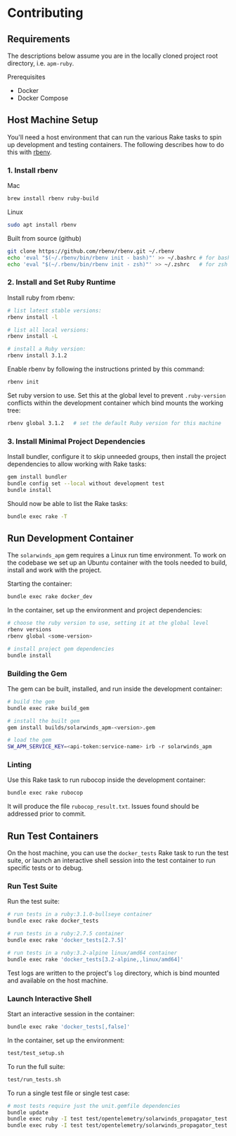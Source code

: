 # Contributing

## Requirements

The descriptions below assume you are in the locally cloned project root directory, i.e. `apm-ruby`.

Prerequisites

* Docker
* Docker Compose

## Host Machine Setup

You'll need a host environment that can run the various Rake tasks to spin up development and testing containers. The following describes how to do this with [rbenv](https://github.com/rbenv/rbenv).

### 1. Install rbenv

Mac

```bash
brew install rbenv ruby-build
```

Linux

```bash
sudo apt install rbenv
```

Built from source (github)

```bash
git clone https://github.com/rbenv/rbenv.git ~/.rbenv
echo 'eval "$(~/.rbenv/bin/rbenv init - bash)"' >> ~/.bashrc # for bash
echo 'eval "$(~/.rbenv/bin/rbenv init - zsh)"' >> ~/.zshrc   # for zsh
```

### 2. Install and Set Ruby Runtime

Install ruby from rbenv:

```bash
# list latest stable versions:
rbenv install -l

# list all local versions:
rbenv install -L

# install a Ruby version:
rbenv install 3.1.2
```

Enable rbenv by following the instructions printed by this command:

```bash
rbenv init
```

Set ruby version to use.  Set this at the global level to prevent `.ruby-version` conflicts within the development container which bind mounts the working tree:

```bash
rbenv global 3.1.2   # set the default Ruby version for this machine
```

### 3. Install Minimal Project Dependencies

Install bundler, configure it to skip unneeded groups, then install the project dependencies to allow working with Rake tasks:

```bash
gem install bundler
bundle config set --local without development test
bundle install
```

Should now be able to list the Rake tasks:

```bash
bundle exec rake -T
```

## Run Development Container

The `solarwinds_apm` gem requires a Linux run time environment. To work on the codebase we set up an Ubuntu container with the tools needed to build, install and work with the project.

Starting the container:

```bash
bundle exec rake docker_dev
```

In the container, set up the environment and project dependencies:

```bash
# choose the ruby version to use, setting it at the global level
rbenv versions
rbenv global <some-version>

# install project gem dependencies
bundle install
```

### Building the Gem

The gem can be built, installed, and run inside the development container:

```bash
# build the gem
bundle exec rake build_gem

# install the built gem
gem install builds/solarwinds_apm-<version>.gem

# load the gem
SW_APM_SERVICE_KEY=<api-token:service-name> irb -r solarwinds_apm
```

### Linting

Use this Rake task to run rubocop inside the development container:

```bash
bundle exec rake rubocop
```

It will produce the file `rubocop_result.txt`.  Issues found should be addressed prior to commit.

## Run Test Containers

On the host machine, you can use the `docker_tests` Rake task to run the test suite, or launch an interactive shell session into the test container to run specific tests or to debug.

### Run Test Suite

Run the test suite:

```bash
# run tests in a ruby:3.1.0-bullseye container
bundle exec rake docker_tests

# run tests in a ruby:2.7.5 container
bundle exec rake 'docker_tests[2.7.5]'

# run tests in a ruby:3.2-alpine linux/amd64 container
bundle exec rake 'docker_tests[3.2-alpine,,linux/amd64]'
```

Test logs are written to the project's `log` directory, which is bind mounted and available on the host machine.

### Launch Interactive Shell

Start an interactive session in the container:

```bash
bundle exec rake 'docker_tests[,false]'
```

In the container, set up the environment:

```bash
test/test_setup.sh
```

To run the full suite:

```bash
test/run_tests.sh
```

To run a single test file or single test case:

```bash
# most tests require just the unit.gemfile dependencies
bundle update
bundle exec ruby -I test test/opentelemetry/solarwinds_propagator_test.rb
bundle exec ruby -I test test/opentelemetry/solarwinds_propagator_test.rb -n /trace_state_header/
```
